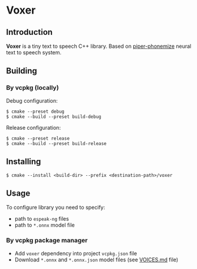 # Voxer

## Introduction

**Voxer** is a tiny text to speech C++ library.
Based on [piper-phonemize](https://github.com/denoming/piper-phonemize) neural text to speech system.

## Building

### By vcpkg (locally)

Debug configuration:
```shell
$ cmake --preset debug
$ cmake --build --preset build-debug
```
Release configuration:
```shell
$ cmake --preset release
$ cmake --build --preset build-release
```

## Installing

```shell
$ cmake --install <build-dir> --prefix <destination-path>/voxer
```

## Usage

To configure library you need to specify:
* path to `espeak-ng` files
* path to `*.onnx` model file

### By vcpkg package manager

* Add `voxer` dependency into project `vcpkg.json` file
* Download `*.onnx` and `*.onnx.json` model files (see [VOICES.md](VOICES.md) file)
